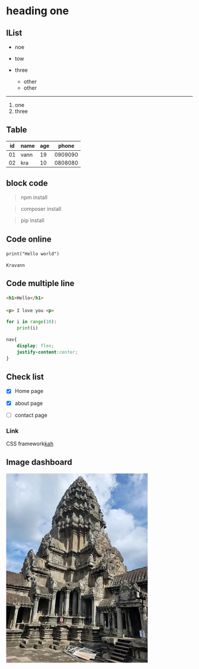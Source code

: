 # heading one
## lList
- noe
- tow
- three

    - other
    - other
---
1. one
2. three


## Table

| id | name | age | phone |
|----|------|-----|-------|
| 01 | vann | 19  |0909090|
|02  | kra  | 10  |0808080|

## block code 
> npm install

> composer install

> pip install


## Code online
`print("Hello world")`

`Kravann`

## Code multiple line
```html
<h1>Hello</h1>

<p> I love you <p>
```
```python
for i in range(10):
    print(i)
```
```css
nav{
    display: flex;
    justify-content:center;
}
```
## Check list
- [x] Home page 
- [x] about page
- [ ] contact page


### Link 

CSS framework[kah](https://kahoot.it/answer/result)


## Image dashboard

![alt text](image.png)
